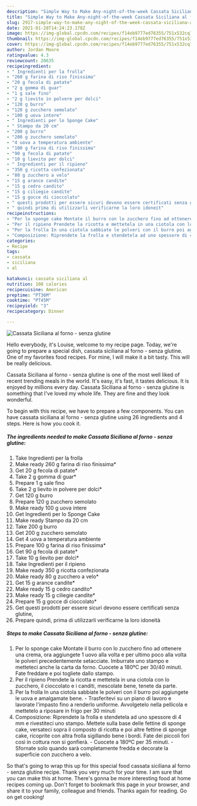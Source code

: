 ```yaml
---
description: "Simple Way to Make Any-night-of-the-week Cassata Siciliana al forno - senza glutine"
title: "Simple Way to Make Any-night-of-the-week Cassata Siciliana al forno - senza glutine"
slug: 2917-simple-way-to-make-any-night-of-the-week-cassata-siciliana-al-forno-senza-glutine
date: 2021-01-28T14:24:23.178Z
image: https://img-global.cpcdn.com/recipes/f14eb9777ed76355/751x532cq70/cassata-siciliana-al-forno-senza-glutine-recipe-main-photo.jpg
thumbnail: https://img-global.cpcdn.com/recipes/f14eb9777ed76355/751x532cq70/cassata-siciliana-al-forno-senza-glutine-recipe-main-photo.jpg
cover: https://img-global.cpcdn.com/recipes/f14eb9777ed76355/751x532cq70/cassata-siciliana-al-forno-senza-glutine-recipe-main-photo.jpg
author: Jordan Moore
ratingvalue: 4.3
reviewcount: 20635
recipeingredient:
- " Ingredienti per la frolla"
- "260 g farina di riso finissima"
- "20 g fecola di patate"
- "2 g gomma di guar"
- "1 g sale fino"
- "2 g lievito in polvere per dolci"
- "120 g burro"
- "120 g zucchero semolato"
- "100 g uova intere"
- " Ingredienti per lo Sponge Cake"
- " Stampo da 20 cm"
- "200 g burro"
- "200 g zucchero semolato"
- "4 uova a temperatura ambiente"
- "100 g farina di riso finissima"
- "90 g fecola di patate"
- "10 g lievito per dolci"
- " Ingredienti per il ripieno"
- "350 g ricotta confezionata"
- "80 g zucchero a velo"
- "15 g arance candite"
- "15 g cedro candito"
- "15 g ciliegie candite"
- "15 g gocce di cioccolato"
- " questi prodotti per essere sicuri devono essere certificati senza glutine"
- " quindi prima di utilizzarli verificarne la loro idoneit"
recipeinstructions:
- "Per lo sponge cake Montate il burro con lo zucchero fino ad ottenere una crema, ora aggiungete 1 uovo alla volta e per ultimo poco alla volta le polveri precedentemente setacciate. Imburrate uno stampo e metteteci anche la carta da forno. Cuocete a 180ºC per 30/40 minuti. Fate freddare e poi togliete dallo stampo."
- "Per il ripieno Prendete la ricotta e mettetela in una ciotola con lo zucchero, il cioccolato e i canditi, mescolate bene, tenete da parte."
- "Per la frolla In una ciotola sabbiate le polveri con il burro poi aggiungete le uova e amalgamate bene. Trasferitevi su un piano di lavoro e lavorate l&#39;impasto fino a renderlo uniforme. Avvolgetelo nella pellicola e mettetelo a riposare in frigo per 30 minuti"
- "Composizione: Riprendete la frolla e stendetela ad uno spessore di 4 mm e rivestiteci uno stampo. Mettete sulla base delle fettine di sponge cake, versateci sopra il composto di ricotta e poi altre fettine di sponge cake, ricoprite con altra frolla sigillando bene i bordi. Fate dei piccoli fori così in cottura non si gonfierà.  Cuocete a 180ºC per 35 minuti. Sfornate solo quando sarà completamente fredda e decorate la superficie con zucchero a velo."
categories:
- Recipe
tags:
- cassata
- siciliana
- al

katakunci: cassata siciliana al 
nutrition: 108 calories
recipecuisine: American
preptime: "PT36M"
cooktime: "PT45M"
recipeyield: "3"
recipecategory: Dinner

---
```



![Cassata Siciliana al forno - senza glutine](https://img-global.cpcdn.com/recipes/f14eb9777ed76355/751x532cq70/cassata-siciliana-al-forno-senza-glutine-recipe-main-photo.jpg)

Hello everybody, it's Louise, welcome to my recipe page. Today, we're going to prepare a special dish, cassata siciliana al forno - senza glutine. One of my favorites food recipes. For mine, I will make it a bit tasty. This will be really delicious.



Cassata Siciliana al forno - senza glutine is one of the most well liked of recent trending meals in the world. It's easy, it's fast, it tastes delicious. It is enjoyed by millions every day. Cassata Siciliana al forno - senza glutine is something that I've loved my whole life. They are fine and they look wonderful.


To begin with this recipe, we have to prepare a few components. You can have cassata siciliana al forno - senza glutine using 26 ingredients and 4 steps. Here is how you cook it.

<!--inarticleads1-->

##### The ingredients needed to make Cassata Siciliana al forno - senza glutine:

1. Take  Ingredienti per la frolla
1. Make ready 260 g farina di riso finissima*
1. Get 20 g fecola di patate*
1. Take 2 g gomma di guar*
1. Prepare 1 g sale fino
1. Take 2 g lievito in polvere per dolci*
1. Get 120 g burro
1. Prepare 120 g zucchero semolato
1. Make ready 100 g uova intere
1. Get  Ingredienti per lo Sponge Cake
1. Make ready  Stampo da 20 cm
1. Take 200 g burro
1. Get 200 g zucchero semolato
1. Get 4 uova a temperatura ambiente
1. Prepare 100 g farina di riso finissima*
1. Get 90 g fecola di patate*
1. Take 10 g lievito per dolci*
1. Take  Ingredienti per il ripieno
1. Make ready 350 g ricotta confezionata
1. Make ready 80 g zucchero a velo*
1. Get 15 g arance candite*
1. Make ready 15 g cedro candito*
1. Make ready 15 g ciliegie candite*
1. Prepare 15 g gocce di cioccolato*
1. Get  questi prodotti per essere sicuri devono essere certificati senza glutine,
1. Prepare  quindi, prima di utilizzarli verificarne la loro idoneità




<!--inarticleads2-->

##### Steps to make Cassata Siciliana al forno - senza glutine:

1. Per lo sponge cake Montate il burro con lo zucchero fino ad ottenere una crema, ora aggiungete 1 uovo alla volta e per ultimo poco alla volta le polveri precedentemente setacciate. Imburrate uno stampo e metteteci anche la carta da forno. Cuocete a 180ºC per 30/40 minuti. Fate freddare e poi togliete dallo stampo.
1. Per il ripieno Prendete la ricotta e mettetela in una ciotola con lo zucchero, il cioccolato e i canditi, mescolate bene, tenete da parte.
1. Per la frolla In una ciotola sabbiate le polveri con il burro poi aggiungete le uova e amalgamate bene. - Trasferitevi su un piano di lavoro e lavorate l&#39;impasto fino a renderlo uniforme. Avvolgetelo nella pellicola e mettetelo a riposare in frigo per 30 minuti
1. Composizione: Riprendete la frolla e stendetela ad uno spessore di 4 mm e rivestiteci uno stampo. Mettete sulla base delle fettine di sponge cake, versateci sopra il composto di ricotta e poi altre fettine di sponge cake, ricoprite con altra frolla sigillando bene i bordi. Fate dei piccoli fori così in cottura non si gonfierà.  - Cuocete a 180ºC per 35 minuti. - Sfornate solo quando sarà completamente fredda e decorate la superficie con zucchero a velo.




So that's going to wrap this up for this special food cassata siciliana al forno - senza glutine recipe. Thank you very much for your time. I am sure that you can make this at home. There's gonna be more interesting food at home recipes coming up. Don't forget to bookmark this page in your browser, and share it to your family, colleague and friends. Thanks again for reading. Go on get cooking!
